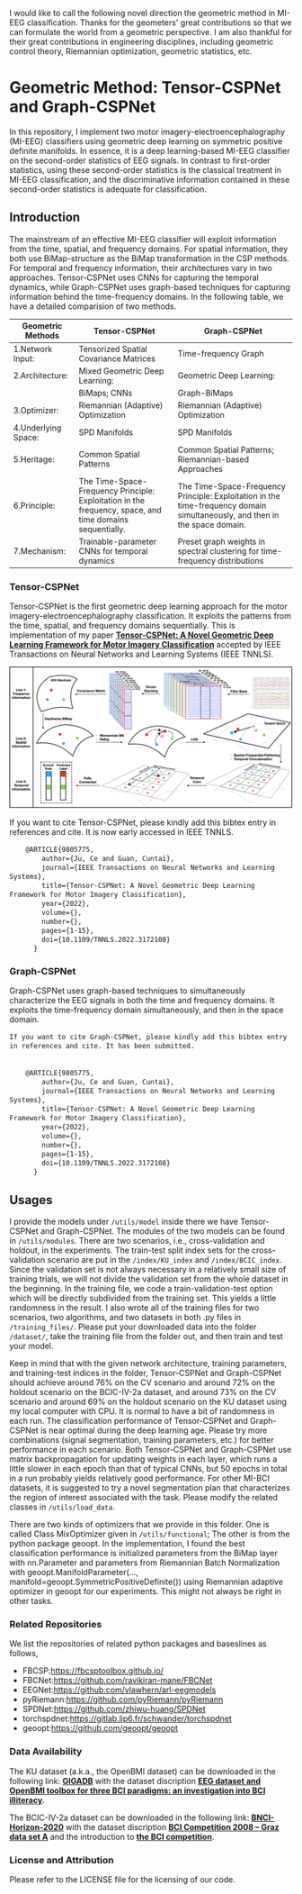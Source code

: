 I would like to call the following novel direction the geometric method in MI-EEG classification. Thanks for the geometers' great contributions so that we can formulate the world from a geometric perspective. I am also thankful for their great contributions in engineering disciplines, including geometric control theory, Riemannian optimization, geometric statistics, etc.

# Geometric Method: Tensor-CSPNet and Graph-CSPNet

In this repository, I implement two motor imagery-electroencephalography (MI-EEG) classifiers using geometric deep learning on symmetric positive definite manifolds. In essence, it is a deep learning-based MI-EEG classifier on the second-order statistics of EEG signals. In contrast to first-order statistics, using these second-order statistics is the classical treatment in MI-EEG classification, and the discriminative information contained in these second-order statistics is adequate for classification.




## Introduction

The mainstream of an effective MI-EEG classifier will exploit information from the time, spatial, and frequency domains. For spatial information, they both use BiMap-structure as the BiMap transformation in the CSP methods. For temporal and frequency information, their architectures vary in two approaches. Tensor-CSPNet uses CNNs for capturing the temporal dynamics, while Graph-CSPNet uses graph-based techniques for capturing information behind the time-frequency domains. In the following table, we have a detailed comparision of two methods. 



| Geometric Methods     | Tensor-CSPNet       |Graph-CSPNet   |
| ---------------------- | ------------- | ------------- |
| 1.Network Input:          | Tensorized Spatial Covariance Matrices         | Time-frequency Graph  |
| 2.Architecture:           | Mixed Geometric Deep Learning:         | Geometric Deep Learning:  |
|                        | BiMaps; CNNs                           | Graph-BiMaps |
| 3.Optimizer:             | Riemannian (Adaptive) Optimization     | Riemannian (Adaptive) Optimization|
|4.Underlying Space:|SPD Manifolds| SPD Manifolds|
|5.Heritage:|Common Spatial Patterns|Common Spatial Patterns; Riemannian-based Approaches|
|6.Principle:|The Time-Space-Frequency Principle: Exploitation in the frequency, space, and time domains sequentially.|The Time-Space-Frequency Principle: Exploitation in the time-frequency domain simultaneously, and then in the space domain.|
|7.Mechanism:|Trainable-parameter CNNs for temporal dynamics|Preset graph weights in spectral clustering for time-frequency distributions|
   

### Tensor-CSPNet

Tensor-CSPNet is the first geometric deep learning approach for the motor imagery-electroencephalography classification. It exploits the patterns from the time, spatial, and frequency domains sequentially. This is implementation of my paper [**Tensor-CSPNet: A Novel Geometric Deep Learning Framework for Motor Imagery Classification**](https://ieeexplore.ieee.org/document/9805775) accepted by IEEE Transactions on Neural Networks and Learning Systems (IEEE TNNLS). 

![Illustration of Tensor-CSPNet](img/Tensor_CSPNet_v100.png)


If you want to cite Tensor-CSPNet, please kindly add this bibtex entry in references and cite. It is now early accessed in IEEE TNNLS.
        
        @ARTICLE{9805775,
            author={Ju, Ce and Guan, Cuntai},
            journal={IEEE Transactions on Neural Networks and Learning Systems}, 
            title={Tensor-CSPNet: A Novel Geometric Deep Learning Framework for Motor Imagery Classification}, 
            year={2022},
            volume={},
            number={},
            pages={1-15},
            doi={10.1109/TNNLS.2022.3172108}
          }
### Graph-CSPNet

Graph-CSPNet uses graph-based techniques to simultaneously characterize the EEG signals in both the time and frequency domains. It exploits the time-frequency domain simultaneously, and then in the space domain. 


    If you want to cite Graph-CSPNet, please kindly add this bibtex entry in references and cite. It has been submitted. 
    
   
        @ARTICLE{9805775,
            author={Ju, Ce and Guan, Cuntai},
            journal={IEEE Transactions on Neural Networks and Learning Systems}, 
            title={Tensor-CSPNet: A Novel Geometric Deep Learning Framework for Motor Imagery Classification}, 
            year={2022},
            volume={},
            number={},
            pages={1-15},
            doi={10.1109/TNNLS.2022.3172108}
          }


## Usages

I provide the models under `/utils/model` inside there we have Tensor-CSPNet and Graph-CSPNet. The modules of the two models can be found in `/utils/modules`. There are two scenarios, i.e., cross-validation and holdout, in the experiments. The train-test split index sets for the cross-validation scenario are put in the `/index/KU_index` and `/index/BCIC_index`. Since the validation set is not always necessary in a relatively small size of training trials, we will not divide the validation set from the whole dataset in the beginning. In the training file, we code a train-validation-test option which will be directly subdivided from the training set. This yields a little randomness in the result. I also wrote all of the training files for two scenarios, two algorithms, and two datasets in both .py files in `/training_files/`. Please put your downloaded data into the folder `/dataset/`, take the training file from the folder out, and then train and test your model. 

Keep in mind that with the given network architecture, training parameters, and training-test indices in the folder, Tensor-CSPNet and Graph-CSPNet should achieve around 76% on the CV scenario and around 72% on the holdout scenario on the BCIC-IV-2a dataset, and around 73% on the CV scenario and around 69% on the holdout scenario on the KU dataset using my local computer with CPU. It is normal to have a bit of randomness in each run. The classification performance of Tensor-CSPNet and Graph-CSPNet is near optimal during the deep learning age. Please try more combinations (signal segmentation, training parameters, etc.) for better performance in each scenario. Both Tensor-CSPNet and Graph-CSPNet use matrix backpropagation for updating weights in each layer, which runs a little slower in each epoch than that of typical CNNs, but 50 epochs in total in a run probably yields relatively good performance. For other MI-BCI datasets, it is suggested to try a novel segmentation plan that characterizes the region of interest associated with the task. Please modify the related classes in `/utils/load_data`.

There are two kinds of optimizers that we provide in this folder. One is called Class MixOptimizer given in `/utils/functional`; The other is from the python package geoopt. In the implementation, I found the best classification performance is initialized parameters from the BiMap layer with nn.Parameter and parameters from Riemannian Batch Normalization with geoopt.ManifoldParameter(..., manifold=geoopt.SymmetricPositiveDefinite()) using Riemannian adaptive optimizer in geoopt for our experiments. This might not always be right in other tasks.   


### Related Repositories

We list the repositories of related python packages and baseslines as follows, 

+ FBCSP:https://fbcsptoolbox.github.io/
+ FBCNet:https://github.com/ravikiran-mane/FBCNet
+ EEGNet:https://github.com/vlawhern/arl-eegmodels
+ pyRiemann:https://github.com/pyRiemann/pyRiemann
+ SPDNet:https://github.com/zhiwu-huang/SPDNet
+ torchspdnet:https://gitlab.lip6.fr/schwander/torchspdnet
+ geoopt:https://github.com/geoopt/geoopt

### Data Availability

The KU dataset (a.k.a., the OpenBMI dataset) can be downloaded in the following link:
[**GIGADB**](http://gigadb.org/dataset/100542)
with the dataset discription [**EEG dataset and OpenBMI toolbox for three BCI paradigms: an investigation into BCI illiteracy**](https://academic.oup.com/gigascience/article/8/5/giz002/5304369).

The BCIC-IV-2a dataset can be downloaded in the following link:
[**BNCI-Horizon-2020**](http://bnci-horizon-2020.eu/database/data-sets)
with the dataset discription [**BCI Competition 2008 – Graz data set A**](https://www.bbci.de/competition/iv/desc_2a.pdf) and the introduction to [**the BCI competition**](https://www.bbci.de/competition/iv/).

### License and Attribution

Please refer to the LICENSE file for the licensing of our code.

